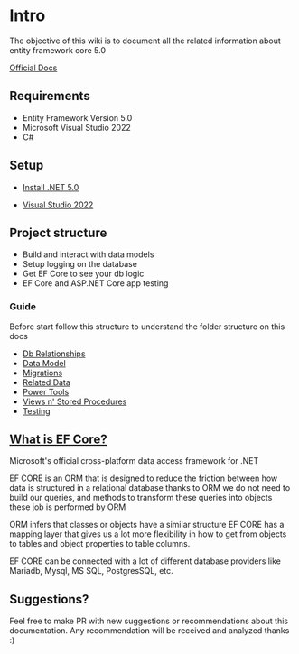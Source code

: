 # Intro

The objective of this wiki is to document all the related information about entity framework core 5.0 

[Official Docs](https://learn.microsoft.com/en-us/ef/)

## Requirements

* Entity Framework Version 5.0
* Microsoft Visual Studio 2022
* C#

## Setup

* [Install .NET 5.0](https://dotnet.microsoft.com/en-us/download/dotnet/5.0)

* [Visual Studio 2022](https://visualstudio.microsoft.com/vs)

## Project structure

* Build and interact with data models
* Setup logging on the database
* Get EF Core to see your db logic
* EF Core and ASP.NET Core app testing

### Guide

Before start follow this structure to understand the folder structure on this docs

* [Db Relationships](DbRelationships/README.md)
* [Data Model](EFCore_DataModel/README.md)
* [Migrations](Migrations/README.md)
* [Related Data](https://github.com/egonzalezt/EFCORE5-Learning/blob/eea73d32c533250794d4ad59e81a2508b50213e0/InteractingWithRelatedData/README.md)
* [Power Tools](https://github.com/egonzalezt/EFCORE5-Learning/blob/eea73d32c533250794d4ad59e81a2508b50213e0/PowerTools/README.md)
* [Views n' Stored Procedures](https://github.com/egonzalezt/EFCORE5-Learning/blob/eea73d32c533250794d4ad59e81a2508b50213e0/ViewsAndStoredProcedures/Readme.md)
* [Testing](https://github.com/egonzalezt/EFCORE5-Learning/blob/eea73d32c533250794d4ad59e81a2508b50213e0/Testing/Readme.md)

## [What is EF Core?](https://learn.microsoft.com/en-us/ef/core/)

Microsoft's official cross-platform data access framework for .NET

EF CORE is an ORM that is designed to reduce the friction between how data is structured in a relational database thanks to ORM we do not need to build our queries, and methods to transform these queries into objects these job is performed by ORM

ORM infers that classes or objects have a similar structure EF CORE has a mapping layer that gives us a lot more flexibility in how to get from objects to tables and object properties to table columns.

EF CORE can be connected with a lot of different database providers like Mariadb, Mysql, MS SQL, PostgresSQL, etc. 

## Suggestions? 

Feel free to make PR with new suggestions or recommendations about this documentation. Any recommendation will be received and analyzed thanks :)
